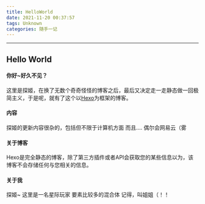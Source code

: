 ```yaml
---
title: HelloWorld
date: 2021-11-20 00:37:57
tags: Unknown
categories: 随手一记
---
```

---
Hello World
---
#### 你好~好久不见？
这里是探姬，在换了无数个奇奇怪怪的博客之后，最后又决定走一走静态做一回极简主义，于是呢，就有了这个以[Hexo](https://hexo.io/)为框架的博客。
#### 内容
探姬的更新内容很杂的，包括但不限于计算机方面
而且....
偶尔会网易云（雾
#### 关于博客
Hexo是完全静态的博客，除了第三方插件或者API会获取您的某些信息以为，该博客不会存储任何与您相关的信息。
#### 关于我
探姬~
这里是一名星际玩家
要素比较多的混合体
记得，叫姐姐（！！